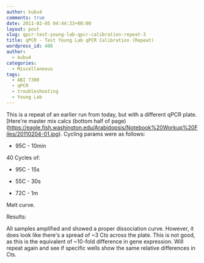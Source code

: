 ```yaml
---
author: kubu4
comments: true
date: 2011-02-05 04:44:33+00:00
layout: post
slug: qpcr-test-young-lab-qpcr-calibration-repeat-3
title: qPCR - Test Young Lab qPCR Calibration (Repeat)
wordpress_id: 486
author:
  - kubu4
categories:
  - Miscellaneous
tags:
  - ABI 7300
  - qPCR
  - troubleshooting
  - Young Lab
---
```


This is a repeat of an earlier run from today, but with a different qPCR plate. [Here're master mix calcs (bottom half of page)(https://eagle.fish.washington.edu/Arabidopsis/Notebook%20Workup%20Files/20110204-01.jpg). Cycling params were as follows:




    
  * 95C - 10min



40 Cycles of:




    
  * 95C - 15s

    
  * 55C - 30s

    
  * 72C - 1m



Melt curve.

Results:

All samples amplified and showed a proper dissociation curve. However, it does look like there's a spread of ~3 Cts across the plate. This is not good, as this is the equivalent of ~10-fold difference in gene expression. Will repeat again and see if specific wells show the same relative differences in Cts.
